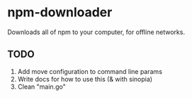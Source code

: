 # npm-downloader

Downloads all of npm to your computer, for offline networks.

## TODO
1. Add move configuration to command line params
2. Write docs for how to use this (& with sinopia)
3. Clean "main.go" 

